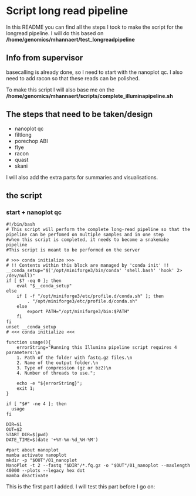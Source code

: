 # Script long read pipeline
In this README you can find all the steps I took to make the script for the longread pipeline. 
I will do this based on **/home/genomics/mhannaert/test_longreadpipeline**
## Info from supervisor
basecalling is already done, so I need to start with the nanoplot qc. I also need to add racon so that these reads can be polished. 

To make this script I will also base me on the **/home/genomics/mhannaert/scripts/complete_illuminapipeline.sh**

## The steps that need to be taken/design 
- nanoplot qc 
- filtlong 
- porechop ABI
- flye
- racon 
- quast 
- skani 

I will also add the extra parts for summaries and visualisations. 

## the script 
### start + nanoplot qc 
````
#!/bin/bash
# This script will perform the complete long-read pipeline so that the pipeline can be perfomed on multiple samples and in one step 
#when this script is completed, it needs to become a snakemake pipeline
#This script is meant to be performed on the server

# >>> conda initialize >>>
# !! Contents within this block are managed by 'conda init' !!
__conda_setup="$('/opt/miniforge3/bin/conda' 'shell.bash' 'hook' 2> /dev/null)"
if [ $? -eq 0 ]; then
    eval "$__conda_setup"
else
    if [ -f "/opt/miniforge3/etc/profile.d/conda.sh" ]; then
        . "/opt/miniforge3/etc/profile.d/conda.sh"
    else
        export PATH="/opt/miniforge3/bin:$PATH"
    fi
fi
unset __conda_setup
# <<< conda initialize <<<

function usage(){
    errorString="Running this Illumina pipeline script requires 4 parameters:\n
    1. Path of the folder with fastq.gz files.\n
    2. Name of the output folder.\n
    3. Type of compression (gz or bz2)\n
    4. Number of threads to use.";

    echo -e "${errorString}";
    exit 1;
}

if [ "$#" -ne 4 ]; then
  usage
fi

DIR=$1
OUT=$2
START_DIR=$(pwd)
DATE_TIME=$(date '+%Y-%m-%d_%H-%M')

#part about nanoplot
mamba activate nanoplot 
mkdir -p "$OUT"/01_nanoplot
NanoPlot -t 2 --fastq "$DIR"/*.fq.gz -o "$OUT"/01_nanoplot --maxlength 40000 --plots --legacy hex dot 
mamba deactivate

````
This is the first part I added. 
I will test this part before I go on: 
````

````
